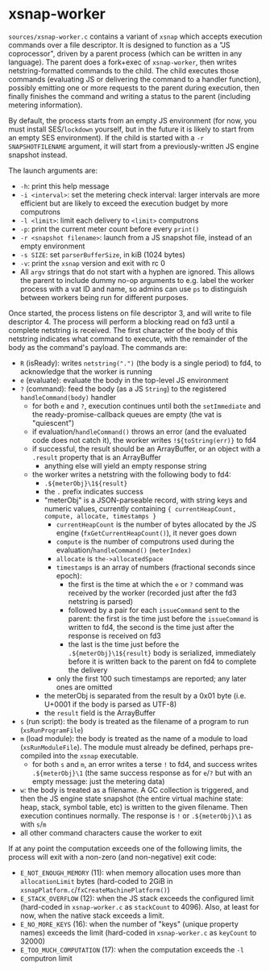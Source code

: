 # xsnap-worker

`sources/xsnap-worker.c` contains a variant of `xsnap` which accepts execution commands over a file descriptor. It is designed to function as a "JS coprocessor", driven by a parent process (which can be written in any language). The parent does a fork+exec of `xsnap-worker`, then writes netstring-formatted commands to the child. The child executes those commands (evaluating JS or delivering the command to a handler function), possibly emitting one or more requests to the parent during execution, then finally finishes the command and writing a status to the parent (including metering information).

By default, the process starts from an empty JS environment (for now, you must install SES/`lockdown` yourself, but in the future it is likely to start from an empty SES environment). If the child is started with a `-r SNAPSHOTFILENAME` argument, it will start from a previously-written JS engine snapshot instead.

The launch arguments are:

* `-h`: print this help message
* `-i <interval>`: set the metering check interval: larger intervals are more efficient but are likely to exceed the execution budget by more computrons
* `-l <limit>`: limit each delivery to `<limit>` computrons
* `-p`: print the current meter count before every `print()`
* `-r <snapshot filename>`: launch from a JS snapshot file, instead of an empty environment
* `-s SIZE`: set `parserBufferSize`, in kiB (1024 bytes)
* `-v`: print the `xsnap` version and exit with rc 0
* All `argv` strings that do not start with a hyphen are ignored. This allows the parent to include dummy no-op arguments to e.g. label the worker process with a vat ID and name, so admins can use `ps` to distinguish between workers being run for different purposes.

Once started, the process listens on file descriptor 3, and will write to file descriptor 4. The process will perform a blocking read on fd3 until a complete netstring is received. The first character of the body of this netstring indicates what command to execute, with the remainder of the body as the command's payload. The commands are:

* `R` (isReady): writes `netstring(".")` (the body is a single period) to fd4, to acknowledge that the worker is running
* `e` (evaluate): evaluate the body in the top-level JS environment
* `?` (command): feed the body (as a JS `String`) to the registered `handleCommand(body)` handler
  * for both `e` and `?`, execution continues until both the `setImmediate` and the ready-promise-callback queues are empty (the vat is "quiescent")
  * if evaluation/`handleCommand()` throws an error (and the evaluated code does not catch it), the worker writes `!${toString(err)}` to fd4
  * if successful, the result should be an ArrayBuffer, or an object with a `.result` property that is an ArrayBuffer
    * anything else will yield an empty response string
  * the worker writes a netstring with the following body to fd4:
    * `.${meterObj}\1${result}`
    * the `.` prefix indicates success
    * "meterObj" is a JSON-parseable record, with string keys and numeric values, currently containing `{ currentHeapCount, compute, allocate, timestamps }`
      * `currentHeapCount` is the number of bytes allocated by the JS engine (`fxGetCurrentHeapCount()`), it never goes down
      * `compute` is the number of computrons used during the evaluation/`handleCommand()` (`meterIndex)`
      * `allocate` is `the->allocatedSpace`
      * `timestamps` is an array of numbers (fractional seconds since epoch):
        * the first is the time at which the `e` or `?` command was received by the worker (recorded just after the fd3 netstring is parsed)
        * followed by a pair for each `issueCommand` sent to the parent: the first is the time just before the `issueCommand` is written to fd4, the second is the time just after the response is received on fd3
        * the last is the time just before the `.${meterObj}\1${result}` body is serialized, immediately before it is written back to the parent on fd4 to complete the delivery
      * only the first 100 such timestamps are reported; any later ones are omitted
    * the meterObj is separated from the result by a 0x01 byte (i.e. U+0001 if the body is parsed as UTF-8)
    * the `result` field is the ArrayBuffer
* `s` (run script): the body is treated as the filename of a program to run (`xsRunProgramFile`)
* `m` (load module): the body is treated as the name of a module to load (`xsRunModuleFile`). The module must already be defined, perhaps pre-compiled into the `xsnap` executable.
  * for both `s` and `m`, an error writes a terse `!` to fd4, and success writes `.${meterObj}\1` (the same success response as for `e`/`?` but with an empty message: just the metering data)
* `w`: the body is treated as a filename. A GC collection is triggered, and then the JS engine state snapshot (the entire virtual machine state: heap, stack, symbol table, etc) is written to the given filename. Then execution continues normally. The response is `!` or `.${meterObj}\1` as with `s`/`m`
* all other command characters cause the worker to exit

If at any point the computation exceeds one of the following limits, the process will exit with a non-zero (and non-negative) exit code:

* `E_NOT_ENOUGH_MEMORY` (11): when memory allocation uses more than `allocationLimit` bytes (hard-coded to 2GiB in `xsnapPlatform.c`/`fxCreateMachinePlatform()`)
* `E_STACK_OVERFLOW` (12): when the JS stack exceeds the configured limit (hard-coded in `xsnap-worker.c` as `stackCount` to 4096). Also, at least for now, when the native stack exceeds a limit.
* `E_NO_MORE_KEYS` (16): when the number of "keys" (unique property names) exceeds the limit (hard-coded in `xsnap-worker.c` as `keyCount` to 32000)
* `E_TOO_MUCH_COMPUTATION` (17): when the computation exceeds the `-l` computron limit
